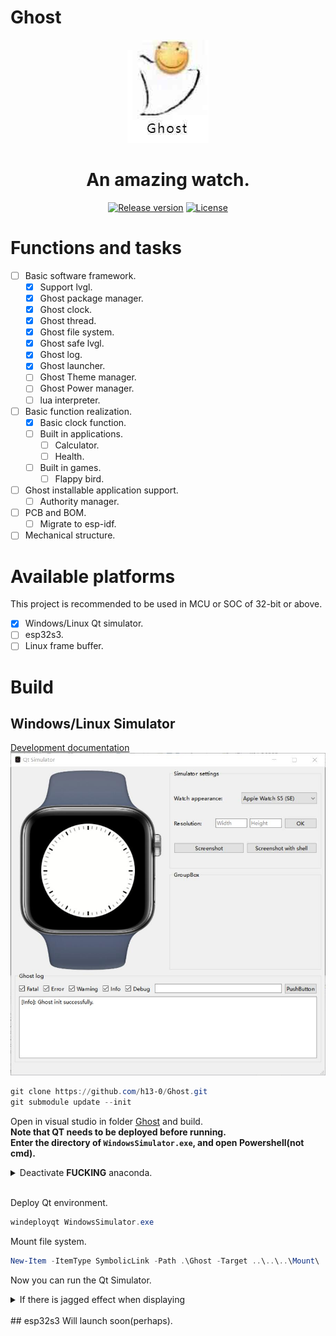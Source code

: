 # Ghost
<div align = "center">
  <img src = "Images/Logo.jpg">
  <h1 align = "center">An amazing watch.</h1>
</div>

<p align="center">
  <a href="https://github.com/h13-0/Ghost/releases"><img src="https://img.shields.io/github/release/h13-0/Ghost" alt="Release version"></a>
  <a href="https://github.com/h13-0/Ghost/blob/master/LICENSE"><img src="https://img.shields.io/github/license/h13-0/Ghost" alt="License"></a>
</p>  

<!-- 人来来去去，离开了一个又一个，这个表还只是个Demo. -->  

# Functions and tasks
- [ ] Basic software framework.
  - [X] Support lvgl.
  - [X] Ghost package manager.
  - [X] Ghost clock.
  - [X] Ghost thread.
  - [X] Ghost file system.
  - [X] Ghost safe lvgl.
  - [X] Ghost log.
  - [x] Ghost launcher.
  - [ ] Ghost Theme manager.
  - [ ] Ghost Power manager.
  - [ ] lua interpreter.
- [ ] Basic function realization.
  - [X] Basic clock function.
  - [ ] Built in applications.
    - [ ] Calculator.
    - [ ] Health.
  - [ ] Built in games.
    - [ ] Flappy bird.
- [ ] Ghost installable application support.
  - [ ] Authority manager.
- [ ] PCB and BOM.
  - [ ] Migrate to esp-idf.
- [ ] Mechanical structure.

# Available platforms
This project is recommended to be used in MCU or SOC of 32-bit or above.  
- [x] Windows/Linux Qt simulator.
- [ ] esp32s3.
- [ ] Linux frame buffer.

# Build
## Windows/Linux Simulator  
[Development documentation](./Ghost/Platforms/QtSimulator/Readme.md)  
![WindowsSimulator.jpg](./Images/WindowsSimulator.jpg)
```Powershell
git clone https://github.com/h13-0/Ghost.git
git submodule update --init
```
Open in visual studio in folder [Ghost](./Ghost/) and build.  
**Note that QT needs to be deployed before running.**  
**Enter the directory of `WindowsSimulator.exe`, and open Powershell(not cmd).**  

<details>  
<summary>Deactivate <b>FUCKING</b> anaconda.</summary><br>  

```Powershell  
conda deactivate
```  
</details><br>  

Deploy Qt environment.  
```Powershell  
windeployqt WindowsSimulator.exe
```    
Mount file system.  
```Powershell  
New-Item -ItemType SymbolicLink -Path .\Ghost -Target ..\..\..\Mount\
```  
Now you can run the Qt Simulator.

<details>  
<summary>If there is jagged effect when displaying</summary><br>  

Change the Windows settings as shown below.  
![Solution.jpg](./Images/QtSimulatorVagueSolution.jpg)  
</details><br>  
## esp32s3
Will launch soon(perhaps).  
